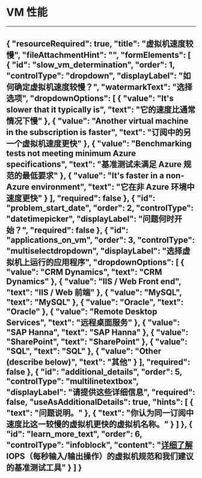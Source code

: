 <properties
    pageTitle="Slow virtual machine"
    description="虚拟机速度较慢"
    authors="AlexKuriatnyk"
    selfHelpType="problemScopingQuestions"
    supportTopicIds="32411877"
    productPesIds="14749"
    cloudEnvironments="public"
    schemaVersion="1"
/>

# <a name="vm-performance"></a>VM 性能
---
{
    "resourceRequired": true,
    "title": "虚拟机速度较慢",
    "fileAttachmentHint": "",
    "formElements": [
        {
            "id": "slow_vm_determination",
            "order": 1,
            "controlType": "dropdown",
            "displayLabel": "如何确定虚拟机速度较慢？",
            "watermarkText": "选择选项",
            "dropdownOptions": [
                {
                    "value": "It's slower that it typically is",
                    "text": "它的速度比通常情况下慢"
                },
                {
                    "value": "Another virtual machine in the subscription is faster",
                    "text": "订阅中的另一个虚拟机速度更快"
                },
                {
                    "value": "Benchmarking tests not meeting minimum Azure specifications",
                    "text": "基准测试未满足 Azure 规范的最低要求"
                },
                {
                    "value": "It's faster in a non-Azure environment",
                    "text": "它在非 Azure 环境中速度更快"
                }
            ],
            "required": false
        },
        {
            "id": "problem_start_date",
            "order": 2,
            "controlType": "datetimepicker",
            "displayLabel": "问题何时开始？",
            "required": false
        },
        {
            "id": "applications_on_vm",
            "order": 3,
            "controlType": "multiselectdropdown",
            "displayLabel": "选择虚拟机上运行的应用程序",
            "dropdownOptions": [
                {
                    "value": "CRM Dynamics",
                    "text": "CRM Dynamics"
                },
                {
                    "value": "IIS / Web Front end",
                    "text": "IIS / Web 前端"
                },
                {
                    "value": "MySQL",
                    "text": "MySQL"
                },
                {
                    "value": "Oracle",
                    "text": "Oracle"
                },
                {
                    "value": "Remote Desktop Services",
                    "text": "远程桌面服务"
                },
                {
                    "value": "SAP Hanna",
                    "text": "SAP Hanna"
                },
                {
                    "value": "SharePoint",
                    "text": "SharePoint"
                },
                {
                    "value": "SQL",
                    "text": "SQL"
                },
                {
                    "value": "Other (describe below)",
                    "text": "其他"
                }
            ],
            "required": false
        },
        {
            "id": "additional_details",
            "order": 5,
            "controlType": "multilinetextbox",
            "displayLabel": "请提供这些详细信息",
            "required": false,
            "useAsAdditionalDetails": true,
            "hints": [
                {
                    "text": "问题说明。"
                },
                {
                    "text": "你认为同一订阅中速度比这一较慢的虚拟机更快的虚拟机名称。"
                }
            ]
        },
        {
            "id": "learn_more_text",
            "order": 6,
            "controlType": "infoblock",
            "content": "<a href='https://docs.microsoft.com/azure/virtual-machines/virtual-machines-windows-sizes?toc=%2fazure%2fvirtual-machines%2fwindows%2ftoc.json'>详细了解</a> IOPS（每秒输入/输出操作）的虚拟机规范和我们建议的基准测试工具"
        }
    ]
}
---

